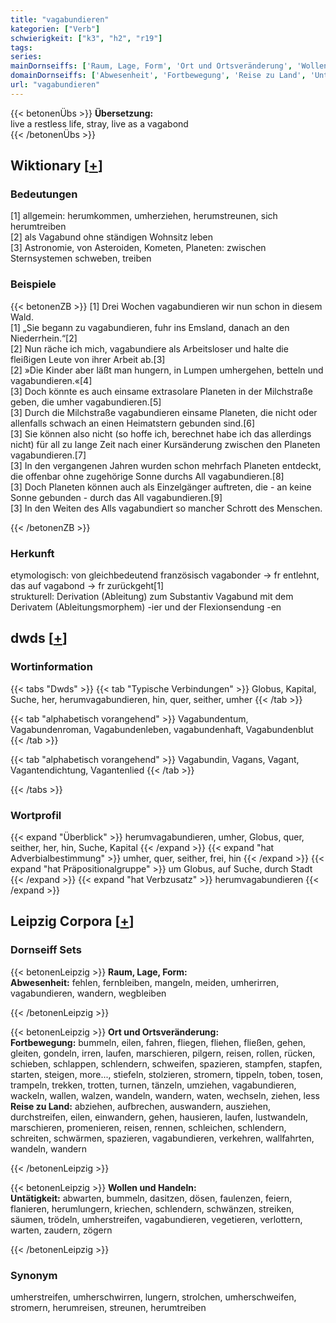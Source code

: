```yaml
---
title: "vagabundieren"
kategorien: ["Verb"]
schwierigkeit: ["k3", "h2", "r19"]
tags:
series:
mainDornseiffs: ['Raum, Lage, Form', 'Ort und Ortsveränderung', 'Wollen und Handeln']
domainDornseiffs: ['Abwesenheit', 'Fortbewegung', 'Reise zu Land', 'Untätigkeit']
url: "vagabundieren"
---
```


{{< betonenÜbs >}}
**Übersetzung:**  
live a restless life, stray, live as a vagabond  
{{< /betonenÜbs >}}

## Wiktionary [[+](https://de.wiktionary.org/wiki/vagabundieren)]

### Bedeutungen
[1] allgemein: herumkommen, umherziehen, herumstreunen, sich herumtreiben  
[2] als Vagabund ohne ständigen Wohnsitz leben  
[3] Astronomie, von Asteroiden, Kometen, Planeten: zwischen Sternsystemen schweben, treiben  

### Beispiele
{{< betonenZB >}}
[1] Drei Wochen vagabundieren wir nun schon in diesem Wald.  
[1] „Sie begann zu vagabundieren, fuhr ins Emsland, danach an den Niederrhein.“[2]  
[2] Nun räche ich mich, vagabundiere als Arbeitsloser und halte die fleißigen Leute von ihrer Arbeit ab.[3]  
[2] »Die Kinder aber läßt man hungern, in Lumpen umhergehen, betteln und vagabundieren.«[4]  
[3] Doch könnte es auch einsame extrasolare Planeten in der Milchstraße geben, die umher vagabundieren.[5]  
[3] Durch die Milchstraße vagabundieren einsame Planeten, die nicht oder allenfalls schwach an einen Heimatstern gebunden sind.[6]  
[3] Sie können also nicht (so hoffe ich, berechnet habe ich das allerdings nicht) für all zu lange Zeit nach einer Kursänderung zwischen den Planeten vagabundieren.[7]  
[3] In den vergangenen Jahren wurden schon mehrfach Planeten entdeckt, die offenbar ohne zugehörige Sonne durchs All vagabundieren.[8]  
[3] Doch Planeten können auch als Einzelgänger auftreten, die - an keine Sonne gebunden - durch das All vagabundieren.[9]  
[3] In den Weiten des Alls vagabundiert so mancher Schrott des Menschen.  

{{< /betonenZB >}}
### Herkunft
etymologisch: von gleichbedeutend französisch vagabonder → fr entlehnt, das auf vagabond → fr zurückgeht[1]  
strukturell: Derivation (Ableitung) zum Substantiv Vagabund mit dem Derivatem (Ableitungsmorphem) -ier und der Flexionsendung -en  



## dwds [[+](https://www.dwds.de/wb/vagabundieren)]

### Wortinformation
{{< tabs "Dwds" >}}
{{< tab "Typische Verbindungen" >}}
Globus, Kapital, Suche, her, herumvagabundieren, hin, quer, seither, umher
{{< /tab >}}

{{< tab "alphabetisch vorangehend" >}}
Vagabundentum, Vagabundenroman, Vagabundenleben, vagabundenhaft, Vagabundenblut
{{< /tab >}}

{{< tab "alphabetisch vorangehend" >}}
Vagabundin, Vagans, Vagant, Vagantendichtung, Vagantenlied
{{< /tab >}}

{{< /tabs >}}

### Wortprofil
{{< expand "Überblick" >}} herumvagabundieren, umher, Globus, quer, seither, her, hin, Suche, Kapital {{< /expand >}}
{{< expand "hat Adverbialbestimmung" >}} umher, quer, seither, frei, hin {{< /expand >}}
{{< expand "hat Präpositionalgruppe" >}} um Globus, auf Suche, durch Stadt {{< /expand >}}
{{< expand "hat Verbzusatz" >}} herumvagabundieren {{< /expand >}}

## Leipzig Corpora [[+](https://corpora.uni-leipzig.de/en/res?word=vagabundieren&corpusId=deu_newscrawl-public_2018)]

### Dornseiff Sets
{{< betonenLeipzig >}}
**Raum, Lage, Form:**  
**Abwesenheit:** fehlen, fernbleiben, mangeln, meiden, umherirren, vagabundieren, wandern, wegbleiben  

{{< /betonenLeipzig >}}


{{< betonenLeipzig >}}
**Ort und Ortsveränderung:**  
**Fortbewegung:** bummeln, eilen, fahren, fliegen, fliehen, fließen, gehen, gleiten, gondeln, irren, laufen, marschieren, pilgern, reisen, rollen, rücken, schieben, schlappen, schlendern, schweifen, spazieren, stampfen, stapfen, starten, steigen, more..., stiefeln, stolzieren, stromern, tippeln, toben, tosen, trampeln, trekken, trotten, turnen, tänzeln, umziehen, vagabundieren, wackeln, wallen, walzen, wandeln, wandern, waten, wechseln, ziehen, less  
**Reise zu Land:** abziehen, aufbrechen, auswandern, ausziehen, durchstreifen, eilen, einwandern, gehen, hausieren, laufen, lustwandeln, marschieren, promenieren, reisen, rennen, schleichen, schlendern, schreiten, schwärmen, spazieren, vagabundieren, verkehren, wallfahrten, wandeln, wandern  

{{< /betonenLeipzig >}}


{{< betonenLeipzig >}}
**Wollen und Handeln:**  
**Untätigkeit:** abwarten, bummeln, dasitzen, dösen, faulenzen, feiern, flanieren, herumlungern, kriechen, schlendern, schwänzen, streiken, säumen, trödeln, umherstreifen, vagabundieren, vegetieren, verlottern, warten, zaudern, zögern  

{{< /betonenLeipzig >}}

### Synonym
umherstreifen, umherschwirren, lungern, strolchen, umherschweifen, stromern, herumreisen, streunen, herumtreiben

